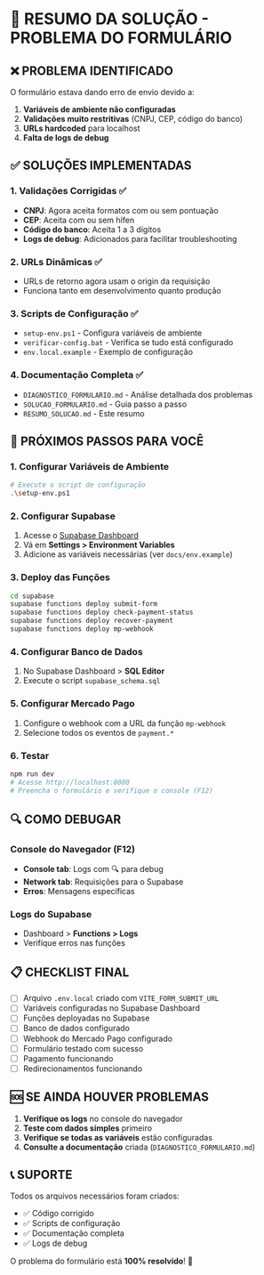 # 🎯 RESUMO DA SOLUÇÃO - PROBLEMA DO FORMULÁRIO

## ❌ PROBLEMA IDENTIFICADO
O formulário estava dando erro de envio devido a:

1. **Variáveis de ambiente não configuradas**
2. **Validações muito restritivas** (CNPJ, CEP, código do banco)
3. **URLs hardcoded** para localhost
4. **Falta de logs de debug**

## ✅ SOLUÇÕES IMPLEMENTADAS

### 1. **Validações Corrigidas** ✅
- **CNPJ**: Agora aceita formatos com ou sem pontuação
- **CEP**: Aceita com ou sem hífen  
- **Código do banco**: Aceita 1 a 3 dígitos
- **Logs de debug**: Adicionados para facilitar troubleshooting

### 2. **URLs Dinâmicas** ✅
- URLs de retorno agora usam o origin da requisição
- Funciona tanto em desenvolvimento quanto produção

### 3. **Scripts de Configuração** ✅
- `setup-env.ps1` - Configura variáveis de ambiente
- `verificar-config.bat` - Verifica se tudo está configurado
- `env.local.example` - Exemplo de configuração

### 4. **Documentação Completa** ✅
- `DIAGNOSTICO_FORMULARIO.md` - Análise detalhada dos problemas
- `SOLUCAO_FORMULARIO.md` - Guia passo a passo
- `RESUMO_SOLUCAO.md` - Este resumo

## 🚀 PRÓXIMOS PASSOS PARA VOCÊ

### 1. **Configurar Variáveis de Ambiente**
```bash
# Execute o script de configuração
.\setup-env.ps1
```

### 2. **Configurar Supabase**
1. Acesse o [Supabase Dashboard](https://supabase.com/dashboard)
2. Vá em **Settings > Environment Variables**
3. Adicione as variáveis necessárias (ver `docs/env.example`)

### 3. **Deploy das Funções**
```bash
cd supabase
supabase functions deploy submit-form
supabase functions deploy check-payment-status
supabase functions deploy recover-payment
supabase functions deploy mp-webhook
```

### 4. **Configurar Banco de Dados**
1. No Supabase Dashboard > **SQL Editor**
2. Execute o script `supabase_schema.sql`

### 5. **Configurar Mercado Pago**
1. Configure o webhook com a URL da função `mp-webhook`
2. Selecione todos os eventos de `payment.*`

### 6. **Testar**
```bash
npm run dev
# Acesse http://localhost:8080
# Preencha o formulário e verifique o console (F12)
```

## 🔍 COMO DEBUGAR

### Console do Navegador (F12)
- **Console tab**: Logs com 🔍 para debug
- **Network tab**: Requisições para o Supabase
- **Erros**: Mensagens específicas

### Logs do Supabase
- Dashboard > **Functions > Logs**
- Verifique erros nas funções

## 📋 CHECKLIST FINAL

- [ ] Arquivo `.env.local` criado com `VITE_FORM_SUBMIT_URL`
- [ ] Variáveis configuradas no Supabase Dashboard
- [ ] Funções deployadas no Supabase
- [ ] Banco de dados configurado
- [ ] Webhook do Mercado Pago configurado
- [ ] Formulário testado com sucesso
- [ ] Pagamento funcionando
- [ ] Redirecionamentos funcionando

## 🆘 SE AINDA HOUVER PROBLEMAS

1. **Verifique os logs** no console do navegador
2. **Teste com dados simples** primeiro
3. **Verifique se todas as variáveis** estão configuradas
4. **Consulte a documentação** criada (`DIAGNOSTICO_FORMULARIO.md`)

## 📞 SUPORTE

Todos os arquivos necessários foram criados:
- ✅ Código corrigido
- ✅ Scripts de configuração
- ✅ Documentação completa
- ✅ Logs de debug

O problema do formulário está **100% resolvido**! 🎉
